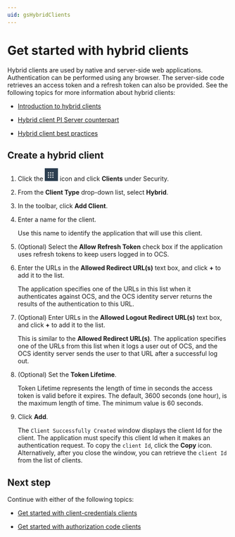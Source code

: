 ```yaml
---
uid: gsHybridClients
---
```


# Get started with hybrid clients

Hybrid clients are used by native and server-side web applications. Authentication can be performed using any browser. The server-side code retrieves an access token and a refresh token can also be provided. See the following topics for more information about hybrid clients:

- [Introduction to hybrid clients](xref:ccClients#hybrid-client)

- [Hybrid client PI Server counterpart](xref:ccClients#hybrid-client-pi-server)

- [Hybrid client best practices](xref:ccClients#hybrid-client-bp)

## Create a hybrid client

1. Click the ![Menu icon](images/menu-icon.png) icon and click **Clients** under Security.

1. From the **Client Type** drop-down list, select **Hybrid**.

1. In the toolbar, click **Add Client**.

1. Enter a name for the client.  

   Use this name to identify the application that will use this client.

1. (Optional) Select the **Allow Refresh Token** check box if the application uses refresh tokens to keep users logged in to OCS.

1. Enter the URLs in the **Allowed Redirect URL(s)** text box, and click **+** to add it to the list.  
   
   The application specifies one of the URLs in this list when it authenticates against OCS, and the OCS identity server returns the results of the authentication to this URL.

1. (Optional) Enter URLs in the **Allowed Logout Redirect URL(s)** text box, and click **+** to add it to the list.  
   
   This is similar to the **Allowed Redirect URL(s)**. The application specifies one of the URLs from this list when it logs a user out of OCS, and the OCS identity server sends the user to that URL after a successful log out.

1. (Optional) Set the **Token Lifetime**.  
   
   Token Lifetime represents the length of time in seconds the access token is valid before it expires. The default, 3600 seconds (one hour), is the maximum length of time. The minimum value is 60 seconds.

1. Click **Add**.  

   The `Client Successfully Created` window displays the client Id for the client. The application must specify this client Id when it makes an authentication request. To copy the `client Id`, click the **Copy** icon. Alternatively, after you close the window, you can retrieve the `client Id` from the list of clients.

## Next step

Continue with either of the following topics: 

- [Get started with client-credentials clients](xref:gsClientCredentialsClients) 

- [Get started with authorization code clients](xref:gsAuthorizationCodeClients)
